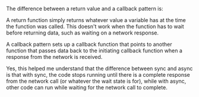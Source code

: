 The difference between a return value and a callback pattern is:

A return function simply returns whatever value a variable has at the time the function was called. This doesn't work when the function has to wait before returning data, such as waiting on a network response.

A callback pattern sets up a callback function that points to another function that passes data back to the initiating callback function when a response from the network is received.


Yes, this helped me understand that the difference between sync and async is that with sync, the code stops running until there is a complete response from the network call (or whatever the wait state is for), while with async, other code can run while waiting for the network call to complete.
